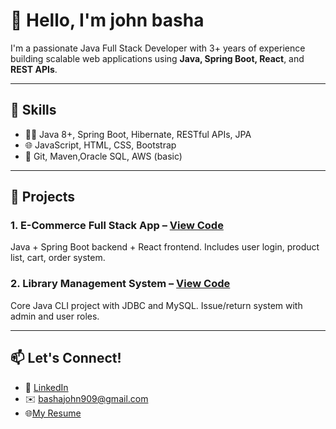 # 👋 Hello, I'm john basha

I'm a passionate Java Full Stack Developer with 3+ years of experience building scalable web applications using **Java, Spring Boot, React**, and **REST APIs**.

---

## 🚀 Skills
- 👨‍💻 Java 8+, Spring Boot, Hibernate, RESTful APIs, JPA
- 🌐  JavaScript, HTML, CSS, Bootstrap
- 🧰 Git, Maven,Oracle SQL, AWS (basic)

---

## 📘 Projects

### 1. **E-Commerce Full Stack App** – [View Code](https://github.com/rahul-java-dev/ecommerce-app)
Java + Spring Boot backend + React frontend. Includes user login, product list, cart, order system.

### 2. **Library Management System** – [View Code](https://github.com/rahul-java-dev/library-system)
Core Java CLI project with JDBC and MySQL. Issue/return system with admin and user roles.

---

## 📫 Let's Connect!
- 💼 [LinkedIn](https://www.linkedin.com/in/john-basha-b64162218)
- ✉️ bashajohn909@gmail.com
- 🌐[My Resume](https://drive.google.com/file/d/1JFzBK7rN3AAIRvCxL-IlsWXsltE5WUB1/view?usp=drivesdk)

